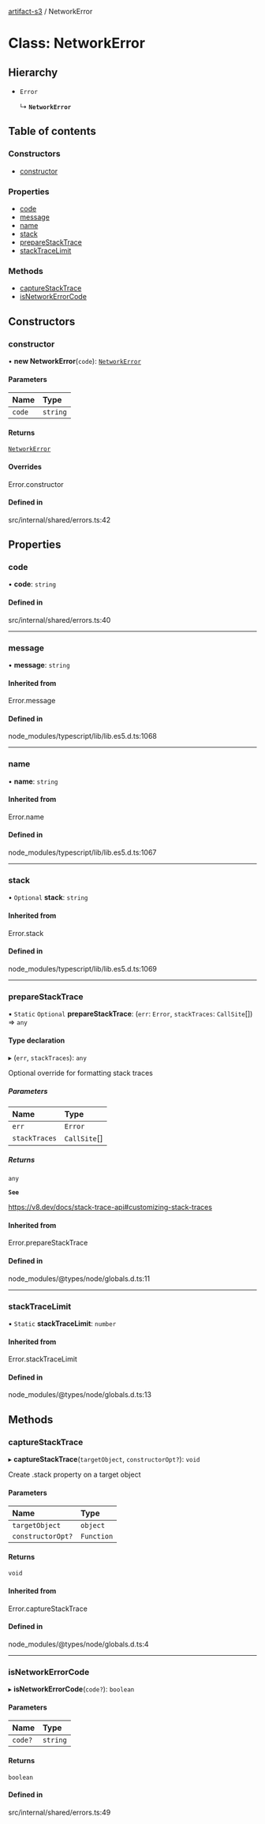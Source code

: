 [artifact-s3](../README.md) / NetworkError

# Class: NetworkError

## Hierarchy

- `Error`

  ↳ **`NetworkError`**

## Table of contents

### Constructors

- [constructor](NetworkError.md#constructor)

### Properties

- [code](NetworkError.md#code)
- [message](NetworkError.md#message)
- [name](NetworkError.md#name)
- [stack](NetworkError.md#stack)
- [prepareStackTrace](NetworkError.md#preparestacktrace)
- [stackTraceLimit](NetworkError.md#stacktracelimit)

### Methods

- [captureStackTrace](NetworkError.md#capturestacktrace)
- [isNetworkErrorCode](NetworkError.md#isnetworkerrorcode)

## Constructors

### constructor

• **new NetworkError**(`code`): [`NetworkError`](NetworkError.md)

#### Parameters

| Name | Type |
| :------ | :------ |
| `code` | `string` |

#### Returns

[`NetworkError`](NetworkError.md)

#### Overrides

Error.constructor

#### Defined in

src/internal/shared/errors.ts:42

## Properties

### code

• **code**: `string`

#### Defined in

src/internal/shared/errors.ts:40

___

### message

• **message**: `string`

#### Inherited from

Error.message

#### Defined in

node_modules/typescript/lib/lib.es5.d.ts:1068

___

### name

• **name**: `string`

#### Inherited from

Error.name

#### Defined in

node_modules/typescript/lib/lib.es5.d.ts:1067

___

### stack

• `Optional` **stack**: `string`

#### Inherited from

Error.stack

#### Defined in

node_modules/typescript/lib/lib.es5.d.ts:1069

___

### prepareStackTrace

▪ `Static` `Optional` **prepareStackTrace**: (`err`: `Error`, `stackTraces`: `CallSite`[]) => `any`

#### Type declaration

▸ (`err`, `stackTraces`): `any`

Optional override for formatting stack traces

##### Parameters

| Name | Type |
| :------ | :------ |
| `err` | `Error` |
| `stackTraces` | `CallSite`[] |

##### Returns

`any`

**`See`**

https://v8.dev/docs/stack-trace-api#customizing-stack-traces

#### Inherited from

Error.prepareStackTrace

#### Defined in

node_modules/@types/node/globals.d.ts:11

___

### stackTraceLimit

▪ `Static` **stackTraceLimit**: `number`

#### Inherited from

Error.stackTraceLimit

#### Defined in

node_modules/@types/node/globals.d.ts:13

## Methods

### captureStackTrace

▸ **captureStackTrace**(`targetObject`, `constructorOpt?`): `void`

Create .stack property on a target object

#### Parameters

| Name | Type |
| :------ | :------ |
| `targetObject` | `object` |
| `constructorOpt?` | `Function` |

#### Returns

`void`

#### Inherited from

Error.captureStackTrace

#### Defined in

node_modules/@types/node/globals.d.ts:4

___

### isNetworkErrorCode

▸ **isNetworkErrorCode**(`code?`): `boolean`

#### Parameters

| Name | Type |
| :------ | :------ |
| `code?` | `string` |

#### Returns

`boolean`

#### Defined in

src/internal/shared/errors.ts:49
